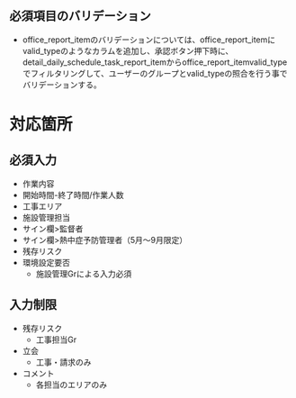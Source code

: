 ## 必須項目のバリデーション
- office_report_itemのバリデーションについては、office_report_itemにvalid_typeのようなカラムを追加し、承認ボタン押下時に、detail_daily_schedule_task_report_itemからoffice_report_itemvalid_typeでフィルタリングして、ユーザーのグループとvalid_typeの照合を行う事でバリデーションする。

# 対応箇所
## 必須入力
- 作業内容
- 開始時間-終了時間/作業人数
- 工事エリア
- 施設管理担当
- サイン欄>監督者
- サイン欄>熱中症予防管理者（5月〜9月限定）
- 残存リスク
- 環境設定要否
	- 施設管理Grによる入力必須
## 入力制限
- 残存リスク
	- 工事担当Gr
- 立会
	- 工事・請求のみ
- コメント
	- 各担当のエリアのみ